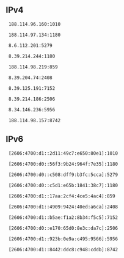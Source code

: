 ## IPv4
```
 188.114.96.160:1010
```
```
 188.114.97.134:1180
```
```
 8.6.112.201:5279
```
```
 8.39.214.244:1180
```
```
 188.114.98.219:859
```
```
 8.39.204.74:2408
```
```
 8.39.125.191:7152
```
```
 8.39.214.186:2506
```
```
 8.34.146.236:5956
```
```
 188.114.98.157:8742
```

## IPv6
```
 [2606:4700:d1::2d11:49c7:e650:80e1]:1010
```
```
 [2606:4700:d0::56f3:9b24:964f:7e35]:1180
```
```
 [2606:4700:d0::c508:dff9:b3fc:5cca]:5279
```
```
 [2606:4700:d0::c5d1:e65b:1841:38c7]:1180
```
```
 [2606:4700:d1::17aa:2cf4:4ce5:4ac4]:859
```
```
 [2606:4700:d1::4909:9424:40ed:a6ca]:2408
```
```
 [2606:4700:d1::b5ae:f1a2:8b34:f5c5]:7152
```
```
 [2606:4700:d0::e170:65d0:8e3c:da7c]:2506
```
```
 [2606:4700:d1::923b:0e9a:c495:9566]:5956
```
```
 [2606:4700:d1::8442:ddc8:c948:cddb]:8742
```
